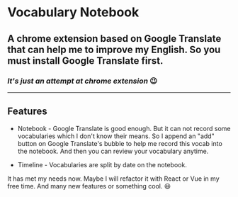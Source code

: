 # Vocabulary Notebook

## A chrome extension based on Google Translate that can help me to improve my English. So you must install Google Translate first.

### _It's just an attempt at chrome extension_ 😉

---

## Features

-   Notebook - Google Translate is good enough. But it can not record some vocabularies which I don't know their means. So I append an "add" button on Google Translate's bubble to help me record this vocab into the notebook. And then you can review your vocabulary anytime.

-   Timeline - Vocabularies are split by date on the notebook.

It has met my needs now. Maybe I will refactor it with React or Vue in my free time. And many new features or something cool. 😆
